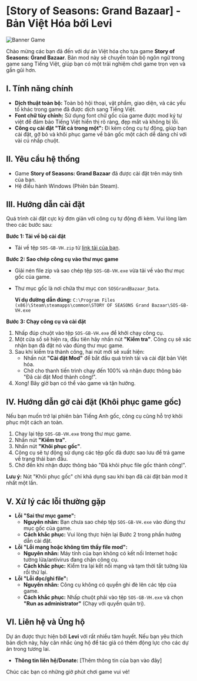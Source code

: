 # [Story of Seasons: Grand Bazaar] - Bản Việt Hóa bởi Levi

![Banner Game](https://github.com/user-attachments/assets/c8fcae7e-6544-43af-8ae8-76eae23d4dbd)

Chào mừng các bạn đã đến với dự án Việt hóa cho tựa game **Story of Seasons: Grand Bazaar**. Bản mod này sẽ chuyển toàn bộ ngôn ngữ trong game sang Tiếng Việt, giúp bạn có một trải nghiệm chơi game trọn vẹn và gần gũi hơn.

## I. Tính năng chính

- **Dịch thuật toàn bộ:** Toàn bộ hội thoại, vật phẩm, giao diện, và các yếu tố khác trong game đã được dịch sang Tiếng Việt.
- **Font chữ tùy chỉnh:** Sử dụng font chữ gốc của game được mod ký tự việt để đảm bảo Tiếng Việt hiển thị rõ ràng, đẹp mắt và không bị lỗi.
- **Công cụ cài đặt "Tất cả trong một":** Đi kèm công cụ tự động, giúp bạn cài đặt, gỡ bỏ và khôi phục game về bản gốc một cách dễ dàng chỉ với vài cú nhấp chuột.

## II. Yêu cầu hệ thống

- Game **Story of Seasons: Grand Bazaar** đã được cài đặt trên máy tính của bạn.
- Hệ điều hành Windows (Phiên bản Steam).

## III. Hướng dẫn cài đặt

Quá trình cài đặt cực kỳ đơn giản với công cụ tự động đi kèm. Vui lòng làm theo các bước sau:

**Bước 1: Tải về bộ cài đặt**

- Tải về tệp `SOS-GB-VH.zip` từ [link tải của bạn](https://github.com/levi-soft/SOS-GB-VH/releases).

**Bước 2: Sao chép công cụ vào thư mục game**

- Giải nén file zip và sao chép tệp `SOS-GB-VH.exe` vừa tải về vào thư mục gốc của game.
- Thư mục gốc là nơi chứa thư mục con `SOSGrandBazaar_Data`.

  **Ví dụ đường dẫn đúng:** `C:\Program Files (x86)\Steam\steamapps\common\STORY OF SEASONS Grand Bazaar\SOS-GB-VH.exe`

**Bước 3: Chạy công cụ và cài đặt**

1.  Nhấp đúp chuột vào tệp `SOS-GB-VH.exe` để khởi chạy công cụ.
2.  Một cửa sổ sẽ hiện ra, đầu tiên hãy nhấn nút **"Kiểm tra"**. Công cụ sẽ xác nhận bạn đã đặt nó vào đúng thư mục game.
3.  Sau khi kiểm tra thành công, hai nút mới sẽ xuất hiện:
    - Nhấn nút **"Cài đặt Mod"** để bắt đầu quá trình tải và cài đặt bản Việt hóa.
    - Chờ cho thanh tiến trình chạy đến 100% và nhận được thông báo "Đã cài đặt Mod thành công!".
4.  Xong! Bây giờ bạn có thể vào game và tận hưởng.

## IV. Hướng dẫn gỡ cài đặt (Khôi phục game gốc)

Nếu bạn muốn trở lại phiên bản Tiếng Anh gốc, công cụ cũng hỗ trợ khôi phục một cách an toàn.

1.  Chạy lại tệp `SOS-GB-VH.exe` trong thư mục game.
2.  Nhấn nút **"Kiểm tra"**.
3.  Nhấn nút **"Khôi phục gốc"**.
4.  Công cụ sẽ tự động sử dụng các tệp gốc đã được sao lưu để trả game về trạng thái ban đầu.
5.  Chờ đến khi nhận được thông báo "Đã khôi phục file gốc thành công!".

**Lưu ý:** Nút "Khôi phục gốc" chỉ khả dụng sau khi bạn đã cài đặt bản mod ít nhất một lần.

## V. Xử lý các lỗi thường gặp

-   **Lỗi "Sai thư mục game":**
    -   **Nguyên nhân:** Bạn chưa sao chép tệp `SOS-GB-VH.exe` vào đúng thư mục gốc của game.
    -   **Cách khắc phục:** Vui lòng thực hiện lại Bước 2 trong phần hướng dẫn cài đặt.
-   **Lỗi "Lỗi mạng hoặc không tìm thấy file mod":**
    -   **Nguyên nhân:** Máy tính của bạn không có kết nối Internet hoặc tường lửa/antivirus đang chặn công cụ.
    -   **Cách khắc phục:** Kiểm tra lại kết nối mạng và tạm thời tắt tường lửa rồi thử lại.
-   **Lỗi "Lỗi đọc/ghi file":**
    -   **Nguyên nhân:** Công cụ không có quyền ghi đè lên các tệp của game.
    -   **Cách khắc phục:** Nhấp chuột phải vào tệp `SOS-GB-VH.exe` và chọn **"Run as administrator"** (Chạy với quyền quản trị).

## VI. Liên hệ và Ủng hộ

Dự án được thực hiện bởi **Levi** với rất nhiều tâm huyết. Nếu bạn yêu thích bản dịch này, hãy cân nhắc ủng hộ để tác giả có thêm động lực cho các dự án trong tương lai.

- **Thông tin liên hệ/Donate:** [Thêm thông tin của bạn vào đây]

Chúc các bạn có những giờ phút chơi game vui vẻ!
